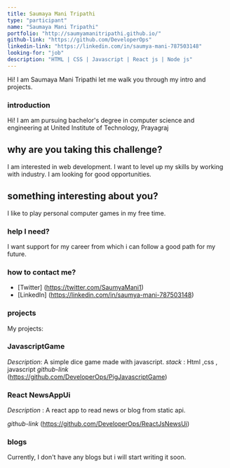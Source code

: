 ```yaml
---
title: Saumaya Mani Tripathi
type: "participant"
name: "Saumaya Mani Tripathi"
portfolio: "http://saumyamanitripathi.github.io/"
github-link: "https://github.com/DeveloperOps"
linkedin-link: "https://linkedin.com/in/saumya-mani-787503148"
looking-for: "job"
description: "HTML | CSS | Javascript | React js | Node js"
---
```


Hi! I am Saumaya Mani Tripathi let me walk you through my intro and projects.

### introduction


Hi! I am am pursuing bachelor's degree in computer science and engineering at United Institute of Technology, Prayagraj 

## why are you taking this challenge?

I am interested in web development. I want to level up my skills by working with industry. I am looking for good opportunities.

## something interesting about you?

I like to play personal computer games in my free time.

### help I need?

I want support for my career from which i can follow a good path for my future.

### how to contact me?

- [Twitter] (https://twitter.com/SaumyaMani1)
- [LinkedIn] (https://linkedin.com/in/saumya-mani-787503148)

### projects

My projects:

### JavascriptGame

_Description_:
A simple dice game made with javascript.
_stack_ : Html ,css , javascript
_github-link_ (https://github.com/DeveloperOps/PigJavascriptGame)


### React NewsAppUi

_Description_ :
A react app to read news or blog from static api.

_github-link_ (https://github.com/DeveloperOps/ReactJsNewsUi)


### blogs

Currently, I don't have any blogs but i will start writing it soon.
